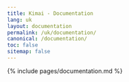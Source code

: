 ```yaml
---
title: Kimai - Documentation
lang: uk
layout: documentation
permalink: /uk/documentation/
canonical: /documentation/
toc: false
sitemap: false
---
```


{% include pages/documentation.md %}
